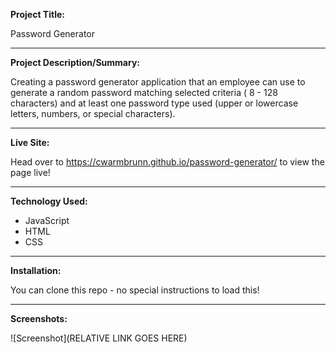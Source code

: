 **Project Title:**

Password Generator

---

**Project Description/Summary:**

Creating a password generator application that an employee can use to generate a random password matching selected criteria ( 8 - 128 characters) and at least one password type used (upper or lowercase letters, numbers, or special characters).

---

**Live Site:**

Head over to https://cwarmbrunn.github.io/password-generator/ to view the page live!

---

**Technology Used:**

- JavaScript
- HTML
- CSS

---

**Installation:**

You can clone this repo - no special instructions to load this!

---

**Screenshots:**

![Screenshot](RELATIVE LINK GOES HERE)
